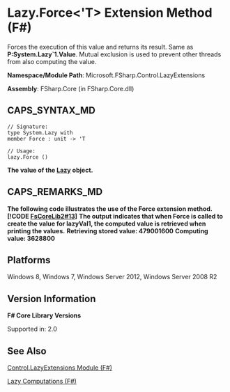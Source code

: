 # Lazy.Force<'T> Extension Method (F#)

Forces the execution of this value and returns its result. Same as **P:System.Lazy&#96;1.Value**. Mutual exclusion is used to prevent other threads from also computing the value.

**Namespace/Module Path**: Microsoft.FSharp.Control.LazyExtensions

**Assembly**: FSharp.Core (in FSharp.Core.dll)


## CAPS_SYNTAX_MD

```
// Signature:
type System.Lazy with
member Force : unit -> 'T

// Usage:
lazy.Force ()
```
**The value of the [Lazy](http://msdn.microsoft.com/en-us/library/b29d0af5-6efb-4a55-a278-2662a4ecc489) object.**
## CAPS_REMARKS_MD
**The following code illustrates the use of the Force extension method.**
**[!CODE [FsCoreLib2#13](../CodeSnippet/VS_Snippets_Fsharp/fscorelib2/FSharp/fs/program.fs#13)]**
**The output indicates that when Force is called to create the value for lazyVal1, the computed value is retrieved when printing the values.**
**Retrieving stored value: 479001600**
**Computing value: 3628800**
## Platforms
Windows 8, Windows 7, Windows Server 2012, Windows Server 2008 R2


## Version Information
**F# Core Library Versions**

Supported in: 2.0




## See Also
[Control.LazyExtensions Module &#40;F&#35;&#41;](Control.LazyExtensions+Module+%28F%23%29.md)

[Lazy Computations &#40;F&#35;&#41;](Lazy+Computations+%28F%23%29.md)

